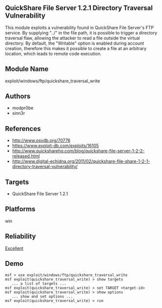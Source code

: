 ## QuickShare File Server 1.2.1 Directory Traversal Vulnerability

This module exploits a vulnerability found in QuickShare 
File Server's FTP service. By supplying "../" in the file 
path, it is possible to trigger a directory traversal flaw, 
allowing the attacker to read a file outside the virtual 
directory. By default, the "Writable" option is enabled 
during account creation, therefore this makes it possible to 
create a file at an arbitrary location, which leads to 
remote code execution.


## Module Name
exploit/windows/ftp/quickshare_traversal_write

## Authors
* modpr0be
* sinn3r


## References
* http://www.osvdb.org/70776
* https://www.exploit-db.com/exploits/16105
* http://www.quicksharehq.com/blog/quickshare-file-server-1-2-2-released.html
* http://www.digital-echidna.org/2011/02/quickshare-file-share-1-2-1-directory-traversal-vulnerability/



## Targets
* QuickShare File Server 1.2.1


## Platforms
win

## Reliability
[Excellent](https://github.com/rapid7/metasploit-framework/wiki/Exploit-Ranking)

## Demo

```
msf > use exploit/windows/ftp/quickshare_traversal_write
msf exploit(quickshare_traversal_write) > show targets
   ... a list of targets ...
msf exploit(quickshare_traversal_write) > set TARGET <target-id>
msf exploit(quickshare_traversal_write) > show options
   ... show and set options ...
msf exploit(quickshare_traversal_write) > run
```
    
    